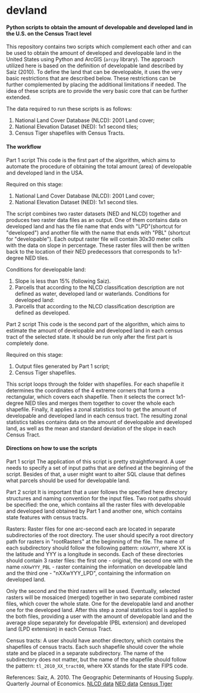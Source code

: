 # devland

#### Python scripts to obtain the amount of developable and developed land in the U.S. on the Census Tract level

This repository contains two scripts which complement each other and can be used to obtain the amount of developed and developable land in the United States using Python and ArcGIS (`arcpy` library). The approach utilized here is based on the definition of developable land described by Saiz (2010). To define the land that can be developable, it uses the very basic restrictions that are described below. These restrictions can be further complemented by placing the additional limitations if needed. The idea of these scripts are to provide the very basic core that can be further extended.

The data required to run these scripts is as follows:
1. National Land Cover Database (NLCD): 2001 Land cover;
2. National Elevation Dataset (NED): 1x1 second tiles;
3. Census Tiger shapefiles with Census Tracts.

#### The workflow
Part 1 script
This code is the first part of the algorithm, which aims to automate the procedure of obtaining the total amount (area) of developable and developed land in the USA.

Required on this stage: 
1. National Land Cover Database (NLCD): 2001 Land cover;
2. National Elevation Dataset (NED): 1x1 second tiles.

The script combines two raster datasets (NED and NLCD) together and produces two raster data files as an output. One of them contains data on developed land and has the file name that ends with "LPD"(shortcut for "developed") and another file with the name that ends with "PBL" (shortcut for "developable"). Each output raster file will contain 30x30 meter cells with the data on slope in percentage. These raster files will then be written back to the location of their NED predecessors that corresponds to 1x1-degree NED tiles.

Conditions for developable land:
1. Slope is less than 15% (following Saiz).
2. Parcells that according to the NLCD classification description are not defined as water, developed land or waterlands. 
Conditions for developed land:
1. Parcells that according to the NLCD classification description are defined as developed.


Part 2 script
This code is the second part of the algorithm, which aims to estimate the amount of developable and developed land in each census tract of the selected state. It should be run only after the first part is completely done. 

Required on this stage: 
1. Output files generated by Part 1 script;
2. Census Tiger shapefiles.

This script loops through the folder with shapefiles. For each shapefile it determines the coordinates of the 4 extreme corners that form a rectangular, which covers each shapefile. Then it selects the correct 1x1-degree NED tiles and merges them together to cover the whole each shapefile. Finally, it applies a zonal statistics tool to get the amount of developable and developed land in each census tract. The resulting zonal statistics tables contains data on the amount of developable and developed land, as well as the mean and standard deviation of the slope in each Census Tract.

#### Directions on how to use the scripts 
Part 1 script
The application of this script is pretty straightforward. A user needs to specify a set of input paths that are defined at the beginning of the script. Besides of that, a user might want to alter SQL clause that defines what parcels should be used for developable land.

Part 2 script
It is important that a user follows the specified here directory structures and naming convention for the input files. Two root paths should be specified: the one, which contains all the raster files with developable and developed land obtained by Part 1 and another one, which contains state features with census tracts.

Rasters:
Raster files for one arc-second each are located in separate subdirectories of the root directory. The user should specify a root directory path for rasters in "rootRasters" at the beginning of the file. The name of each subdirectory should follow the following pattern: `nXXwYYY`, where XX is the latitude and YYY is a longitude in seconds. Each of these directories should contain 3 raster files: the first one - original, the second one with the name `nXXwYYY_PBL` - raster containing the information on developable land and the third one - "nXXwYYY_LPD", containing the information on developed land.

Only the second and the third rasters will be used. Eventually, selected rasters will be mosaiced (merged) together in two separate combined raster files, which cover the whole state. One for the developable land and another one for the developed land. After this step a zonal statistics tool is applied to the both files, providing a user with the amount of developable land and the average slope separately for developable (PBL extension) and developed land (LPD extension) in each Census Tract.

Census tracts:
A user should have another directory, which contains the shapefiles of census tracts. Each such shapefile should cover the whole state and be placed in a separate subdirectory. The name of the subdirectory does not matter, but the name of the shapefile should follow the pattern: `tl_2010_XX_tract00`, where XX stands for the state FIPS code.


References: 
Saiz, A. 2010. The Geographic Determinants of Housing Supply. Quarterly Journal of Economics.
[NLCD data](http://www.mrlc.gov/nlcd01_data.php)
[NED data](http://nationalmap.gov/elevation.html)
[Census Tiger](https://www.census.gov/geo/maps-data/data/tiger-line.html)
